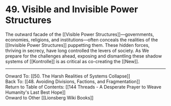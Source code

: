 # 49. Visible and Invisible Power Structures

The outward facade of the [[Visible Power Structures]]—governments, economies, religions, and institutions—often conceals the realities of the [[Invisible Power Structures]] puppetting them. These hidden forces, thriving in secrecy, have long controlled the levers of society. As We prepare for the challenges ahead, exposing and dismantling these shadow systems of [[Kontrolle]] is as critical as co-creating the [[New]]. 

____

Onward To: [[50. The Harsh Realities of Systems Collapse]]  
Back To: [[48. Avoiding Divisions, Factions, and Fragmentation]]  
Return to Table of Contents: [[144 Threads - A Desperate Prayer to Weave Humanity's Last Best Hope]]  
Onward to Other [[Lionsberg Wiki Books]]  

